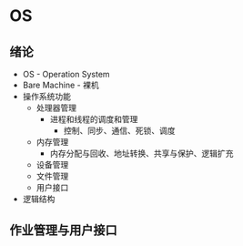 # OS

## 绪论

- OS - Operation System
- Bare Machine - 裸机
- 操作系统功能
  - 处理器管理
    - 进程和线程的调度和管理
      - 控制、同步、通信、死锁、调度
  - 内存管理
    - 内存分配与回收、地址转换、共享与保护、逻辑扩充
  - 设备管理
  - 文件管理
  - 用户接口
- 逻辑结构

## 作业管理与用户接口
